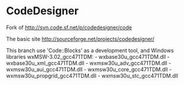 # CodeDesigner
Fork of http://svn.code.sf.net/p/codedesigner/code

The basic site http://sourceforge.net/projects/codedesigner/

This branch use 'Code::Blocks' as a development tool,
and Windows libraries wxMSW-3.02_gcc471TDM:
    - wxbase30u_gcc471TDM.dll
    - wxbase30u_xml_gcc471TDM.dll
    - wxmsw30u_adv_gcc471TDM.dll
    - wxmsw30u_aui_gcc471TDM.dll
    - wxmsw30u_core_gcc471TDM.dll
    - wxmsw30u_propgrid_gcc471TDM.dll
    - wxmsw30u_stc_gcc471TDM.dll


